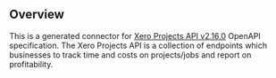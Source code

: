 ## Overview
This is a generated connector for [Xero Projects API v2.16.0](https://developer.xero.com/documentation/api/projects/overview) OpenAPI specification.
The Xero Projects API is a collection of endpoints which businesses to track time and costs on projects/jobs and report on profitability.
